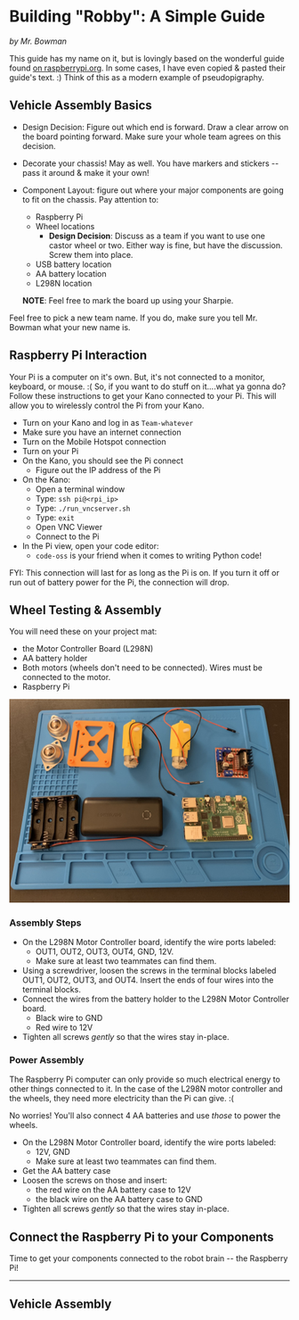 # Building "Robby": A Simple Guide

_by Mr. Bowman_

This guide has my name on it, but is lovingly based on the wonderful guide found [on raspberrypi.org](https://projects.raspberrypi.org/en/projects/build-a-buggy). In some cases, I have even copied & pasted their guide's text. :) Think of this as a modern example of pseudopigraphy.

## Vehicle Assembly Basics

* Design Decision: Figure out which end is forward. Draw a clear arrow on the board pointing forward. Make sure your whole team agrees on this decision.
* Decorate your chassis! May as well. You have markers and stickers -- pass it around & make it your own!
* Component Layout: figure out where your major components are going to fit on the chassis. Pay attention to:
    * Raspberry Pi
    * Wheel locations
        * **Design Decision**: Discuss as a team if you want to use one castor wheel or two. Either way is fine, but have the discussion. Screw them into place.
    * USB battery location
    * AA battery location
    * L298N location
    
    **NOTE**: Feel free to mark the board up using your Sharpie.

Feel free to pick a new team name. If you do, make sure you tell Mr. Bowman what your new name is. 

## Raspberry Pi Interaction

Your Pi is a computer on it's own. But, it's not connected to a monitor, keyboard, or mouse. :( So, if you want to do stuff on it....what ya gonna do? Follow these instructions to get your Kano connected to your Pi. This will allow you to wirelessly control the Pi from your Kano. 
* Turn on your Kano and log in as `Team-whatever`
* Make sure you have an internet connection
* Turn on the Mobile Hotspot connection
* Turn on your Pi
* On the Kano, you should see the Pi connect
    * Figure out the IP address of the Pi
* On the Kano:
    * Open a terminal window
    * Type: `ssh pi@<rpi_ip>`
    * Type: `./run_vncserver.sh`
    * Type: `exit`
    * Open VNC Viewer
    * Connect to the Pi
* In the Pi view, open your code editor:
    * `code-oss` is your friend when it comes to writing Python code!

FYI: This connection will last for as long as the Pi is on. If you turn it off or run out of battery power for the Pi, the connection will drop.

## Wheel Testing & Assembly

You will need these on your project mat:

* the Motor Controller Board (L298N)
* AA battery holder
* Both motors (wheels don't need to be connected). Wires must be connected to the motor.
* Raspberry Pi

![mat view](pics/components_on_mat.jpg)

### Assembly Steps

* On the L298N Motor Controller board, identify the wire ports labeled:
    * OUT1, OUT2, OUT3, OUT4, GND, 12V.
    * Make sure at least two teammates can find them.
* Using a screwdriver, loosen the screws in the terminal blocks labeled OUT1, OUT2, OUT3, and OUT4. Insert the ends of four wires into the terminal blocks.
* Connect the wires from the battery holder to the L298N Motor Controller board.
    * Black wire to GND
    * Red wire to 12V
* Tighten all screws _gently_ so that the wires stay in-place.


### Power Assembly

The Raspberry Pi computer can only provide so much electrical energy to other things connected to it. In the case of the L298N motor controller and the wheels, they need more electricity than the Pi can give. :( 

No worries! You'll also connect 4 AA batteries and use _those_ to power the wheels.

* On the L298N Motor Controller board, identify the wire ports labeled:
    * 12V, GND
    * Make sure at least two teammates can find them.
* Get the AA battery case
* Loosen the screws on those and insert:
    * the red wire on the AA battery case to 12V
    * the black wire on the AA battery case to GND
* Tighten all screws _gently_ so that the wires stay in-place.

## Connect the Raspberry Pi to your Components

Time to get your components connected to the robot brain -- the Raspberry Pi! 

----

## Vehicle Assembly

